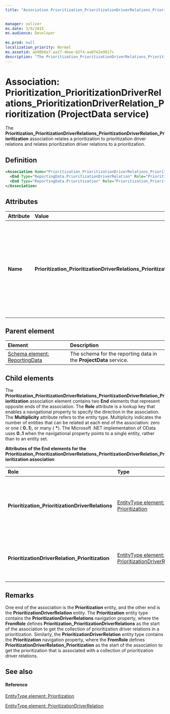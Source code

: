 ```yaml
---
title: "Association Prioritization_PrioritizationDriverRelations_PrioritizationDriverRelation_Prioritization (ProjectData service)"

 
manager: soliver
ms.date: 3/9/2015
ms.audience: Developer
 
ms.prod: null
localization_priority: Normal
ms.assetid: ab90b6e7-aa17-4bee-b2f4-aa0742ed017c
description: "The Prioritization_PrioritizationDriverRelations_PrioritizationDriverRelation_Prioritization association relates a prioritization to prioritization driver relations and relates prioritization driver relations to a prioritization."
---
```


# Association: Prioritization_PrioritizationDriverRelations_PrioritizationDriverRelation_Prioritization (ProjectData service)

The **Prioritization_PrioritizationDriverRelations_PrioritizationDriverRelation_Prioritization** association relates a prioritization to prioritization driver relations and relates prioritization driver relations to a prioritization. 
  
## Definition

```XML
<Association Name="Prioritization_PrioritizationDriverRelations_PrioritizationDriverRelation_Prioritization">
  <End Type="ReportingData.PrioritizationDriverRelation" Role="PrioritizationDriverRelation_Prioritization" Multiplicity="*" />
  <End Type="ReportingData.Prioritization" Role="Prioritization_PrioritizationDriverRelations" Multiplicity="0..1" />
</Association>
```

## Attributes

|**Attribute**|**Value**|**Description**|
|:-----|:-----|:-----|
|**Name** <br/> |**Prioritization_PrioritizationDriverRelations_PrioritizationDriverRelation_Prioritization** <br/> |Identifies the entity types and the navigation properties that form the two-way association for prioritizations and prioritization driver relations. In the first half of the name, **Project** is the entity type and **PrioritizationDriverRelations** is the navigation property. In the second half of the name, **PrioritizationDriverRelation** is the entity type and **Prioritization** is the navigation property.  <br/> |
   
## Parent element

|**Element**|**Description**|
|:-----|:-----|
|[Schema element: ReportingData](schema-reportingdata-projectdata-service.md) <br/> |The schema for the reporting data in the **ProjectData** service.  <br/> |
   
## Child elements

The **Prioritization_PrioritizationDriverRelations_PrioritizationDriverRelation_Prioritization** association element contains two **End** elements that represent opposite ends of the association. The **Role** attribute is a lookup key that enables a navigational property to specify the direction in the association. The **Multiplicity** attribute refers to the entity type. Multiplicity indicates the number of entities that can be related at each end of the association: zero or one ( **0..1**), or many ( **\***). The Microsoft .NET implementation of OData uses **0..1** when the navigational property points to a single entity, rather than to an entity set. 
  
**Attributes of the End elements for the Prioritization_PrioritizationDriverRelations_PrioritizationDriverRelation_Prioritization association**

|**Role**|**Type**|**Multiplicity**|**Description**|
|:-----|:-----|:-----|:-----|
|**Prioritization_PrioritizationDriverRelations** <br/> |[EntityType element: Prioritization](entitytype-prioritization-projectdata-service.md) <br/> |**0..1** <br/> |There is one prioritization entity that corresponds to a collection of prioritization driver relations.  <br/> |
|**PrioritizationDriverRelation_Prioritization** <br/> |[EntityType element: PrioritizationDriverRelation](entitytype-prioritizationdriverrelation-projectdata-service.md) <br/> |**\*** <br/> |There can be many prioritization driver relations entities in a prioritization.  <br/> |
   
## Remarks

One end of the association is the **Prioritization** entity, and the other end is the **PrioritizationDriverRelation** entity. The **Prioritization** entity type contains the **PrioritizationDriverRelations** navigation property, where the **FromRole** defines **Prioritization_PrioritizationDriverRelations** as the start of the association to get the collection of prioritization driver relations in a prioritization. Similarly, the **PrioritizationDriverRelation** entity type contains the **Prioritization** navigation property, where the **FromRole** defines **PrioritizationDriverRelation_Prioritization** as the start of the association to get the prioritization that is associated with a collection of prioritization driver relations. 
  
## See also

#### Reference

[EntityType element: Prioritization](entitytype-prioritization-projectdata-service.md)
  
[EntityType element: PrioritizationDriverRelation](entitytype-prioritizationdriverrelation-projectdata-service.md)

